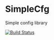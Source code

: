 # SimpleCfg
Simple config library

[![Build Status](http://jenkins.jensz12.com/buildStatus/icon?job=SimpleCfg)](http://jenkins.jensz12.com/job/SimpleCfg/)
